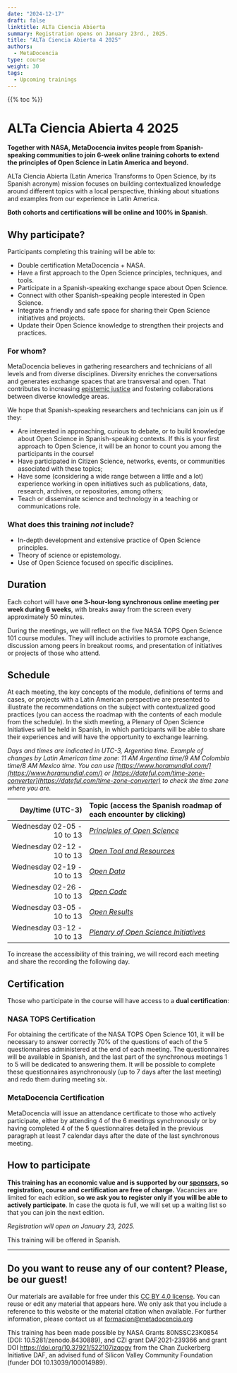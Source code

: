 ```yaml
---
date: "2024-12-17"
draft: false
linktitle: ALTa Ciencia Abierta
summary: Registration opens on January 23rd., 2025.  
title: "ALTa Ciencia Abierta 4 2025"
authors:
  - MetaDocencia
type: course
weight: 30
tags:
  - Upcoming trainings
---
```


{{% toc %}}

# ALTa Ciencia Abierta 4 2025

**Together with NASA, MetaDocencia invites people from Spanish-speaking communities to join 6-week online training cohorts to extend the principles of Open Science in Latin America and beyond.** 

ALTa Ciencia Abierta (Latin America Transforms to Open Science, by its Spanish acronym) mission focuses on building contextualized knowledge around different topics with a local perspective, thinking about situations and examples from our experience in Latin America.

**Both cohorts and certifications will be online and 100% in Spanish**.

## Why participate?

Participants completing this training will be able to:
- Double certification MetaDocencia + NASA.
- Have a first approach to the Open Science principles, techniques, and tools.
- Participate in a Spanish-speaking exchange space about Open Science.
- Connect with other Spanish-speaking people interested in Open Science.
- Integrate a friendly and safe space for sharing their Open Science initiatives and projects.
- Update their Open Science knowledge to strengthen their projects and practices.

### For whom?
MetaDocencia believes in gathering researchers and technicians of all levels and from diverse disciplines. Diversity enriches the conversations and generates exchange spaces that are transversal and open. That contributes to increasing [epistemic justice](https://dialnet.unirioja.es/servlet/articulo?codigo=8022184) and fostering collaborations between diverse knowledge areas.

We hope that Spanish-speaking researchers and technicians can join us if they:
- Are interested in approaching, curious to debate, or to build knowledge about Open Science in Spanish-speaking contexts. If this is your first approach to Open Science, it will be an honor to count you among the participants in the course!
- Have participated in Citizen Science, networks, events, or communities associated with these topics;
- Have some (considering a wide range between a little and a lot) experience working in open initiatives such as publications, data, research, archives, or repositories, among others;
- Teach or disseminate science and technology in a teaching or communications role.

### What does this training *not* include?
- In-depth development and extensive practice of Open Science principles.
- Theory of science or epistemology.
- Use of Open Science focused on specific disciplines.

## Duration
Each cohort will have **one 3-hour-long synchronous online meeting per week during 6 weeks**, with breaks away from the screen every approximately 50 minutes.

During the meetings, we will reflect on the five NASA TOPS Open Science 101 course modules. They will include activities to promote exchange, discussion among peers in breakout rooms, and presentation of initiatives or projects of those who attend.

## Schedule
At each meeting, the key concepts of the module, definitions of terms and cases, or projects with a Latin American perspective are presented to illustrate the recommendations on the subject with contextualized good practices (you can access the roadmap with the contents of each module from the schedule). In the sixth meeting, a Plenary of Open Science Initiatives will be held in Spanish, in which participants will be able to share their experiences and will have the opportunity to exchange learning.

*Days and times are indicated in UTC-3, Argentina time. Example of changes by Latin American time zone: 11 AM Argentina time/9 AM Colombia time/8 AM Mexico time. You can use [https://www.horamundial.com/](https://www.horamundial.com/) or [https://dateful.com/time-zone-converter](https://dateful.com/time-zone-converter) to check the time zone where you are.*

|  Day/time (UTC-3) | Topic (access the Spanish roadmap of each encounter by clicking)|
| ---:  | :----------- |
|Wednesday 02-05 - 10 to 13 | *[Principles of Open Science](https://www.metadocencia.org/alta-ca/modulo_1/)* | 
|Wednesday 02-12 - 10 to 13 | *[Open Tool and Resources](https://www.metadocencia.org/alta-ca/modulo_2/)* | 
|Wednesday 02-19 - 10 to 13 | *[Open Data](https://www.metadocencia.org/alta-ca/modulo_3/)* |
|Wednesday 02-26 - 10 to 13 | *[Open Code](https://www.metadocencia.org/alta-ca/modulo_4/)* |
|Wednesday 03-05 - 10 to 13 | *[Open Results](https://www.metadocencia.org/alta-ca/modulo_5/)* |
|Wednesday 03-12 - 10 to 13 | *[Plenary of Open Science Initiatives](https://www.metadocencia.org/alta-ca/modulo_6/)* |

To increase the accessibility of this training, we will record each meeting and share the recording the following day. 

## Certification
Those who participate in the course will have access to a **dual certification**:

### NASA TOPS Certification
For obtaining the certificate of the NASA TOPS Open Science 101, it will be necessary to answer correctly 70% of the questions of each of the 5 questionnaires administered at the end of each meeting. The questionnaires will be available in Spanish, and the last part of the synchronous meetings 1 to 5 will be dedicated to answering them. It will be possible to complete these questionnaires asynchronously (up to 7 days after the last meeting) and redo them during meeting six.

### MetaDocencia Certification
MetaDocencia will issue an attendance certificate to those who actively participate, either by attending 4 of the 6 meetings synchronously or by having completed 4 of the 5 questionnaires detailed in the previous paragraph at least 7 calendar days after the date of the last synchronous meeting.

## How to participate
**This training has an economic value and is supported by our [sponsors](https://www.metadocencia.org/en/sponsors/), so registration, course and certification are free of charge.** 
Vacancies are limited for each edition, **so we ask you to register only if you will be able to actively participate**. In case the quota is full, we will set up a waiting list so that you can join the next edition.

*Registration will open on January 23, 2025.*

This training will be offered in Spanish.

---
## Do you want to reuse any of our content? Please, be our guest!
Our materials are available for free under this [CC BY 4.0 license](https://creativecommons.org/licenses/by/4.0/deed.es). You can reuse or edit any material that appears here. We only ask that you include a reference to this website or the material citation when available. For further information, please contact us at formacion@metadocencia.org

This training has been made possible by NASA Grants 80NSSC23K0854 (DOI: 10.5281/zenodo.8430889), and CZI grant DAF2021-239366 and grant DOI https://doi.org/10.37921/522107izqogv from the Chan Zuckerberg Initiative DAF, an advised fund of Silicon Valley Community Foundation (funder DOI 10.13039/100014989).
